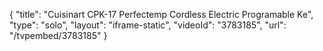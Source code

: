 {
    "title": "Cuisinart CPK-17 Perfectemp Cordless Electric Programable Ke",
    "type": "solo",
    "layout": "iframe-static",
    "videoId": "3783185",
    "url": "\/tvpembed\/3783185"
}